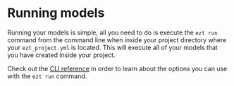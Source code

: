 # Running models

Running your models is simple, all you need to do is execute the `ezt run` command from the command line when inside your project directory where your `ezt_project.yml` is located. This will execute all of your models that you have created inside your project.

Check out the [CLI reference](/pages/reference/cli_ref/) in order to learn about the options you can use with the `ezt run` command.
